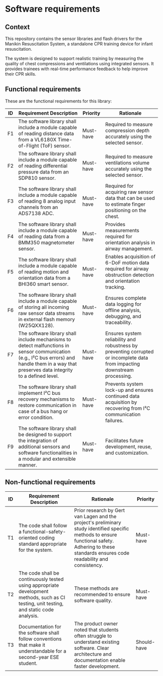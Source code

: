 # Software requirements


## Context
This repository contains the sensor libraries and flash drivers for the Manikin Resuscitation System, a standalone CPR training device for infant resuscitation.

The system is designed to support realistic training by measuring the quality of chest compressions and ventilations using integrated sensors. It provides trainees with real-time performance feedback to help improve their CPR skills.


## Functional requirements
These are the functional requirements for this library:

| ID  | Requirement Description                                                  | Priority   | Rationale                                                  |
|-----|--------------------------------------------------------------------------|------------|------------------------------------------------------------|
|  <a name="REQ-F1"></a>F1   | The software library shall include a module capable of reading distance data from a VL6180X Time-of-Flight (ToF) sensor. | Must-have | Required to measure compression depth accurately using the selected sensor. |
|  <a name="REQ-F2"></a>F2   |The software library shall include a module capable of reading differential pressure data from an SDP810 sensor. | Must-have | Required to measure ventilations volume accurately using the selected sensor. |
|  <a name="REQ-F3"></a>F3  | The software library shall include a module capable of reading 8 analog input channels from an ADS7138 ADC. | Must-have | Required for acquiring raw sensor data that can be used to estimate finger positioning on the chest. |
|  <a name="REQ-F4"></a>F4    | The software library shall include a module capable of reading data from a BMM350 magnetometer sensor. | Must-have | Provides measurements required for orientation analysis in airway management. |
|  <a name="REQ-F5"></a>F5    | The software library shall include a module capable of reading motion and orientation data from a BHI360 smart sensor. | Must-have | Enables acquisition of 6-DoF motion data required for airway obstruction detection and orientation tracking. |
|  <a name="REQ-F6"></a>F6    | The software library shall include a module capable of storing all incoming raw sensor data streams in external flash memory (W25QXX128). | Must-have | Ensures complete data logging for offline analysis, debugging, and traceability.         |
|  <a name="REQ-F1"></a>F7  | The software library shall include mechanisms to detect malfunctions in sensor communication (e.g., I²C bus errors) and handle them in a way that preserves data integrity to a defined level. | Must-have | Ensures system reliability and robustness by preventing corrupted or incomplete data from impacting downstream processing. |
|  <a name="REQ-F1"></a>F8  | The software library shall implement I²C bus recovery mechanisms to restore communication in case of a bus hang or error condition. | Must-have | Prevents system lock-up and ensures continued data acquisition by recovering from I²C communication failures. |
|  <a name="REQ-F1"></a>F9  | The software library shall be designed to support the integration of additional sensors and software functionalities in a modular and extensible manner. | Must-have | Facilitates future development, reuse, and customization. |

## Non-functional requirements
| ID  | Requirement Description                                                                                                     | Rationale                                                                                                           | Priority     |
|-----|-----------------------------------------------------------------------------------------------------------------------------|---------------------------------------------------------------------------------------------------------------------|--------------|
|  <a name="REQ-F1"></a>T1  | The code shall follow a functional-safety-oriented coding standard appropriate for the system.                            | Prior research by Gert van Lagen and the project's preliminary study identified specific methods to ensure functional safety. Adhering to these standards ensures code readability and consistency. | Must-have    |
|  <a name="REQ-F1"></a>T2  | The code shall be continuously tested using appropriate development methods, such as CI testing, unit testing, and static code analysis. | These methods are recommended to ensure software quality.                  | Must-have    |
|  <a name="REQ-F1"></a>T3  | Documentation for the software shall follow conventions that make it understandable for a second-year ESE student.         | The product owner noted that students often struggle to understand existing software. Clear architecture and documentation enable faster development. | Should-have |
